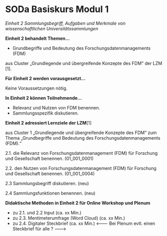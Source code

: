 <!--

author: Rebekka Reichert und Canan Hastik  
email:    
version:  v1
language: DE

icon:     https://raw.githubusercontent.com/chastik/Beratung_Dateityp_Bild/refs/heads/main/SODa-Logo_full.svg
link:     https://raw.githubusercontent.com/chastik/Beratung/refs/heads/main/soda.css

comment:  WissKi SODA OERs

-->

# SODa Basiskurs Modul 1 

*Einheit 2 Sammlungsbegriff, Aufgaben und Merkmale von wissenschaftlichen Universitätssammlungen*
<!-- kurz: Einheit2_SammlungsbegriffAufgabenMerkmale_von_wiss.Unisammlungen -->

**Einheit 2 behandelt Themen…**

- Grundbegriffe und Bedeutung des Forschungsdatenmanagements (FDM)

aus Cluster „Grundlegende und übergreifende Konzepte des FDM“ der LZM [1].

**Für Einheit 2 werden vorausgesetzt…**

Keine Voraussetzungen nötig.

**In Einheit 2 können Teilnehmende…**

- Relevanz und Nutzen von FDM benennen.
- Sammlungsspezifik diskutieren.

**Einheit 2 adressiert Lernziele der LZM**[1]

aus Cluster 1 „Grundlegende und übergreifende Konzepte des FDM“ zum Thema „Grundbegriffe und Bedeutung des Forschungsdatenmanagements (FDM).“

2.1. die Relevanz von Forschungsdatenmanagement (FDM) für Forschung und Gesellschaft benennen. (01\_001\_0001)

2.2. den Nutzen von Forschungsdatenmanagement (FDM) für Forschung und Gesellschaft benennen.  (01\_001\_0004)

2.3  Sammlungsbegriff diskutieren. (neu)

2.4  Sammlungsfunktionen benennen. (neu)


**Didaktische Methoden in Einheit 2 für Online Workshop und Plenum**

- zu 2.1. und 2.2 Input (ca. xx Min.)
- zu 2.3. Mentimeterumfrage (Word Cloud) (ca. xx Min.)
- zu 2.4. Digitaler Steckbrief (ca. xx Min.) <--- Bei Plenum evtl. einen Steckbrief für alle ? --->

